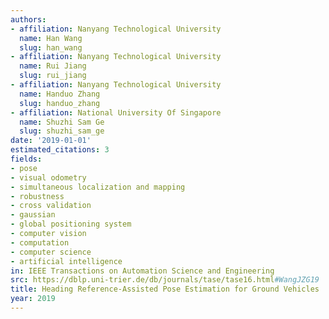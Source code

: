 ```yaml
---
authors:
- affiliation: Nanyang Technological University
  name: Han Wang
  slug: han_wang
- affiliation: Nanyang Technological University
  name: Rui Jiang
  slug: rui_jiang
- affiliation: Nanyang Technological University
  name: Handuo Zhang
  slug: handuo_zhang
- affiliation: National University Of Singapore
  name: Shuzhi Sam Ge
  slug: shuzhi_sam_ge
date: '2019-01-01'
estimated_citations: 3
fields:
- pose
- visual odometry
- simultaneous localization and mapping
- robustness
- cross validation
- gaussian
- global positioning system
- computer vision
- computation
- computer science
- artificial intelligence
in: IEEE Transactions on Automation Science and Engineering
src: https://dblp.uni-trier.de/db/journals/tase/tase16.html#WangJZG19
title: Heading Reference-Assisted Pose Estimation for Ground Vehicles
year: 2019
---
```

